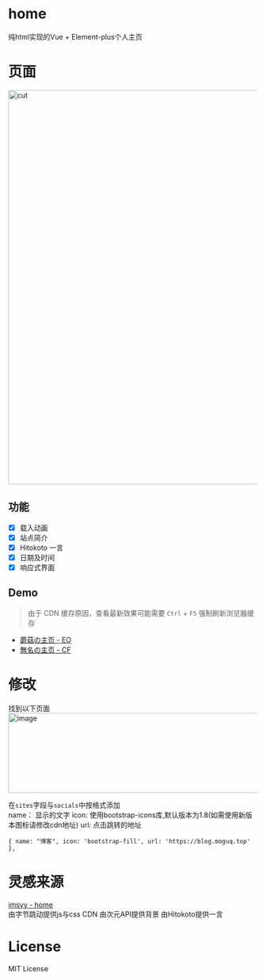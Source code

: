 # home
纯html实现的Vue + Element-plus个人主页

# 页面
<img width="1306" height="795" alt="cut" src="https://github.com/user-attachments/assets/1b058557-1b67-4f88-a0c7-374471848666" />

## 功能

- [x] 载入动画
- [x] 站点简介
- [x] Hitokoto 一言
- [x] 日期及时间
- [x] 响应式界面

## Demo

> 由于 CDN 缓存原因，查看最新效果可能需要 `Ctrl` + `F5` 强制刷新浏览器缓存

- [蘑菇の主页 - EO](https://www.mogug.top)
- [無名の主页 - CF](https://mogug.top)

# 修改
找到以下页面  
<img width="622" height="161" alt="image" src="https://github.com/user-attachments/assets/11c6f2da-1a6d-48ec-a4ba-426f4d54d111" />

在``sites``字段与``socials``中按格式添加  
name： 显示的文字 icon: 使用bootstrap-icons库,默认版本为1.8(如需使用新版本图标请修改cdn地址) url: 点击跳转的地址  
```
{ name: "博客", icon: 'bootstrap-fill', url: 'https://blog.moguq.top' },
```

# 灵感来源
[imsyy - home](https://github.com/imsyy/home)  
由字节跳动提供js与css CDN
由次元API提供背景
由Hitokoto提供一言

# License
MIT License
